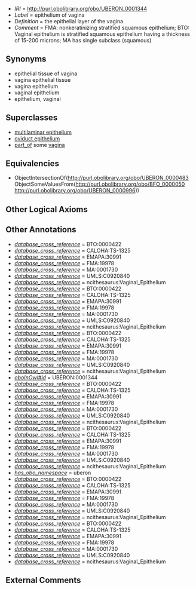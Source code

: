  * *IRI* = http://purl.obolibrary.org/obo/UBERON_0001344
 * *Label* = epithelium of vagina
 * *Definition* = the epithelial layer of the vagina.
 * *Comment* = FMA: nonkeratinizing stratified squamous epithelium; BTO: Vaginal epithelium is stratified squamous epithelium having a thickness of 15-200 microns; MA has single subclass (squamous)

## Synonyms

 * epithelial tissue of vagina
 * vagina epithelial tissue
 * vagina epithelium
 * vaginal epithelium
 * epithelium, vaginal

## Superclasses

 * [multilaminar epithelium](../../UBERON/86/UBERON_0000486.md)
 * [oviduct epithelium](../../UBERON/04/UBERON_0004804.md)
 * [part_of](../../BFO/50/BFO_0000050.md) some [vagina](../../UBERON/96/UBERON_0000996.md)

## Equivalencies

 * ObjectIntersectionOf(<http://purl.obolibrary.org/obo/UBERON_0000483> ObjectSomeValuesFrom(<http://purl.obolibrary.org/obo/BFO_0000050> <http://purl.obolibrary.org/obo/UBERON_0000996>))

## Other Logical Axioms


## Other Annotations

 * *[database_cross_reference](../../ef/oboInOwl#hasDbXref.md)* = BTO:0000422
 * *[database_cross_reference](../../ef/oboInOwl#hasDbXref.md)* = CALOHA:TS-1325
 * *[database_cross_reference](../../ef/oboInOwl#hasDbXref.md)* = EMAPA:30991
 * *[database_cross_reference](../../ef/oboInOwl#hasDbXref.md)* = FMA:19978
 * *[database_cross_reference](../../ef/oboInOwl#hasDbXref.md)* = MA:0001730
 * *[database_cross_reference](../../ef/oboInOwl#hasDbXref.md)* = UMLS:C0920840
 * *[database_cross_reference](../../ef/oboInOwl#hasDbXref.md)* = ncithesaurus:Vaginal_Epithelium
 * *[database_cross_reference](../../ef/oboInOwl#hasDbXref.md)* = BTO:0000422
 * *[database_cross_reference](../../ef/oboInOwl#hasDbXref.md)* = CALOHA:TS-1325
 * *[database_cross_reference](../../ef/oboInOwl#hasDbXref.md)* = EMAPA:30991
 * *[database_cross_reference](../../ef/oboInOwl#hasDbXref.md)* = FMA:19978
 * *[database_cross_reference](../../ef/oboInOwl#hasDbXref.md)* = MA:0001730
 * *[database_cross_reference](../../ef/oboInOwl#hasDbXref.md)* = UMLS:C0920840
 * *[database_cross_reference](../../ef/oboInOwl#hasDbXref.md)* = ncithesaurus:Vaginal_Epithelium
 * *[database_cross_reference](../../ef/oboInOwl#hasDbXref.md)* = BTO:0000422
 * *[database_cross_reference](../../ef/oboInOwl#hasDbXref.md)* = CALOHA:TS-1325
 * *[database_cross_reference](../../ef/oboInOwl#hasDbXref.md)* = EMAPA:30991
 * *[database_cross_reference](../../ef/oboInOwl#hasDbXref.md)* = FMA:19978
 * *[database_cross_reference](../../ef/oboInOwl#hasDbXref.md)* = MA:0001730
 * *[database_cross_reference](../../ef/oboInOwl#hasDbXref.md)* = UMLS:C0920840
 * *[database_cross_reference](../../ef/oboInOwl#hasDbXref.md)* = ncithesaurus:Vaginal_Epithelium
 * *[oboInOwl#id](../../id/oboInOwl#id.md)* = UBERON:0001344
 * *[database_cross_reference](../../ef/oboInOwl#hasDbXref.md)* = BTO:0000422
 * *[database_cross_reference](../../ef/oboInOwl#hasDbXref.md)* = CALOHA:TS-1325
 * *[database_cross_reference](../../ef/oboInOwl#hasDbXref.md)* = EMAPA:30991
 * *[database_cross_reference](../../ef/oboInOwl#hasDbXref.md)* = FMA:19978
 * *[database_cross_reference](../../ef/oboInOwl#hasDbXref.md)* = MA:0001730
 * *[database_cross_reference](../../ef/oboInOwl#hasDbXref.md)* = UMLS:C0920840
 * *[database_cross_reference](../../ef/oboInOwl#hasDbXref.md)* = ncithesaurus:Vaginal_Epithelium
 * *[database_cross_reference](../../ef/oboInOwl#hasDbXref.md)* = BTO:0000422
 * *[database_cross_reference](../../ef/oboInOwl#hasDbXref.md)* = CALOHA:TS-1325
 * *[database_cross_reference](../../ef/oboInOwl#hasDbXref.md)* = EMAPA:30991
 * *[database_cross_reference](../../ef/oboInOwl#hasDbXref.md)* = FMA:19978
 * *[database_cross_reference](../../ef/oboInOwl#hasDbXref.md)* = MA:0001730
 * *[database_cross_reference](../../ef/oboInOwl#hasDbXref.md)* = UMLS:C0920840
 * *[database_cross_reference](../../ef/oboInOwl#hasDbXref.md)* = ncithesaurus:Vaginal_Epithelium
 * *[has_obo_namespace](../../ce/oboInOwl#hasOBONamespace.md)* = uberon
 * *[database_cross_reference](../../ef/oboInOwl#hasDbXref.md)* = BTO:0000422
 * *[database_cross_reference](../../ef/oboInOwl#hasDbXref.md)* = CALOHA:TS-1325
 * *[database_cross_reference](../../ef/oboInOwl#hasDbXref.md)* = EMAPA:30991
 * *[database_cross_reference](../../ef/oboInOwl#hasDbXref.md)* = FMA:19978
 * *[database_cross_reference](../../ef/oboInOwl#hasDbXref.md)* = MA:0001730
 * *[database_cross_reference](../../ef/oboInOwl#hasDbXref.md)* = UMLS:C0920840
 * *[database_cross_reference](../../ef/oboInOwl#hasDbXref.md)* = ncithesaurus:Vaginal_Epithelium
 * *[database_cross_reference](../../ef/oboInOwl#hasDbXref.md)* = BTO:0000422
 * *[database_cross_reference](../../ef/oboInOwl#hasDbXref.md)* = CALOHA:TS-1325
 * *[database_cross_reference](../../ef/oboInOwl#hasDbXref.md)* = EMAPA:30991
 * *[database_cross_reference](../../ef/oboInOwl#hasDbXref.md)* = FMA:19978
 * *[database_cross_reference](../../ef/oboInOwl#hasDbXref.md)* = MA:0001730
 * *[database_cross_reference](../../ef/oboInOwl#hasDbXref.md)* = UMLS:C0920840
 * *[database_cross_reference](../../ef/oboInOwl#hasDbXref.md)* = ncithesaurus:Vaginal_Epithelium

## External Comments

